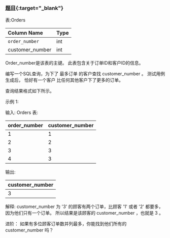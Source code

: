 ### [题目](https://leetcode.cn/problems/customer-placing-the-largest-number-of-orders/){:target="_blank"}

表:Orders

| Column Name     | Type |
|:----------------|:-----|
| `order_number`  | int  |
| customer_number | int  |

Order_number是该表的主键。
此表包含关于订单ID和客户ID的信息。


编写一个SQL查询，为下了 最多订单 的客户查找 customer_number 。
测试用例生成后， 恰好有一个客户 比任何其他客户下了更多的订单。

查询结果格式如下所示。

示例 1:

输入:
Orders 表:

| order_number | customer_number |
|:-------------|:----------------|
| 1            | 1               |
| 2            | 2               |
| 3            | 3               |
| 4            | 3               |

输出:

| customer_number |
|:----------------|
| 3               |

解释:
customer_number 为 '3' 的顾客有两个订单，比顾客 '1' 或者 '2' 都要多，因为他们只有一个订单。
所以结果是该顾客的 customer_number ，也就是 3 。

进阶： 如果有多位顾客订单数并列最多，你能找到他们所有的 customer_number 吗？
